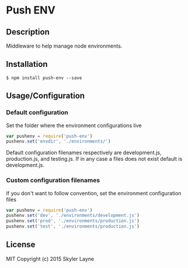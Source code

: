 # Push ENV  

## Description  

Middleware to help manage node environments.  

## Installation

```UNIX
$ npm install push-env --save
```

## Usage/Configuration  

### Default configuration

Set the folder where the environment configurations live  
```javascript
var pushenv = require('push-env')
pushenv.set('envdir', './environments/')
```

Default configuration filenames respectively are development.js, production.js, and testing.js. If in any case a files does not exist default is development.js.

### Custom configuration filenames

If you don't want to follow convention, set the environment configuration files
```javascript
var pushenv = require('push-env')
pushenv.set('dev', './environments/development.js')
pushenv.set('prod', './environments/production.js')
pushenv.set('test', './environments/production.js')
```


## License

MIT Copyright (c) 2015 Skyler Layne
